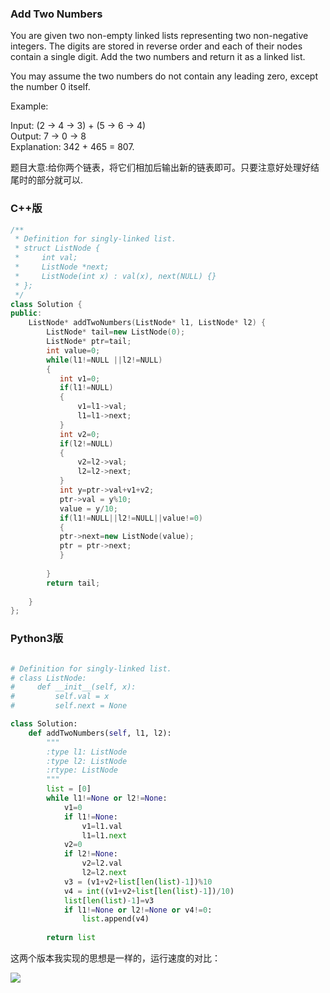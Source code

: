 ### Add Two Numbers

You are given two non-empty linked lists representing two non-negative integers. The digits are stored in reverse order and each of their nodes contain a single digit. Add the two numbers and return it as a linked list.  

You may assume the two numbers do not contain any leading zero, except the number 0 itself.  

Example:

Input: (2 -> 4 -> 3) + (5 -> 6 -> 4)  
Output: 7 -> 0 -> 8  
Explanation: 342 + 465 = 807.  

题目大意:给你两个链表，将它们相加后输出新的链表即可。只要注意好处理好结尾时的部分就可以.

### C++版

```C++
/**
 * Definition for singly-linked list.
 * struct ListNode {
 *     int val;
 *     ListNode *next;
 *     ListNode(int x) : val(x), next(NULL) {}
 * };
 */
class Solution {
public:
    ListNode* addTwoNumbers(ListNode* l1, ListNode* l2) {
        ListNode* tail=new ListNode(0);
        ListNode* ptr=tail;
        int value=0;
        while(l1!=NULL ||l2!=NULL)
        {
           int v1=0;
           if(l1!=NULL)
           {
               v1=l1->val;
               l1=l1->next;
           }
           int v2=0;
           if(l2!=NULL)
           {
               v2=l2->val;
               l2=l2->next;
           }
           int y=ptr->val+v1+v2;
           ptr->val = y%10;
           value = y/10;
           if(l1!=NULL||l2!=NULL||value!=0)
           {
           ptr->next=new ListNode(value);
           ptr = ptr->next;
           }
           
        }
        return tail;
        
    }
};
```



### Python3版

```python

# Definition for singly-linked list.
# class ListNode:
#     def __init__(self, x):
#         self.val = x
#         self.next = None

class Solution:
    def addTwoNumbers(self, l1, l2):
        """
        :type l1: ListNode
        :type l2: ListNode
        :rtype: ListNode
        """
        list = [0]
        while l1!=None or l2!=None:
            v1=0
            if l1!=None:
                v1=l1.val
                l1=l1.next
            v2=0
            if l2!=None:
                v2=l2.val
                l2=l2.next
            v3 = (v1+v2+list[len(list)-1])%10
            v4 = int((v1+v2+list[len(list)-1])/10)
            list[len(list)-1]=v3
            if l1!=None or l2!=None or v4!=0:
                list.append(v4)
            
        return list
```

这两个版本我实现的思想是一样的，运行速度的对比：

![](https://i.imgur.com/FKEmeW3.png)